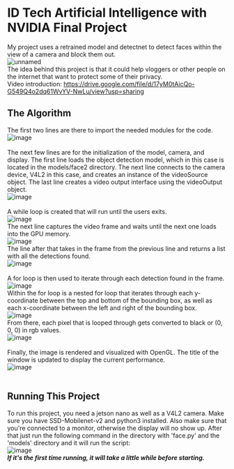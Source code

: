 # ID Tech Artificial Intelligence with NVIDIA Final Project
My project uses a retrained model and detectnet to detect faces within the view of a camera and block them out. <br />
![unnamed](https://user-images.githubusercontent.com/108949718/180885312-a1f92f94-042d-4141-80e9-acdef5307052.jpg) <br />
The idea behind this project is that it could help vloggers or other people on the internet that want to protect some of their privacy. <br />
Video introduction: https://drive.google.com/file/d/17yM0tAicQo-G549Q4o2dq61WvYV-NwLu/view?usp=sharing

## The Algorithm
The first two lines are there to import the needed modules for the code. <br />
![image](https://user-images.githubusercontent.com/108949718/180879736-c89528cf-50bb-46d5-aa38-215c10f579ea.png) <br />
<br />
The next few lines are for the initialization of the model, camera, and display. 
The first line loads the object detection model, which in this case is located in the models/face2 directory.
The next line connects to the camera device, V4L2 in this case, and creates an instance of the videoSource object.
The last line creates a video output interface using the videoOutput object. <br />
![image](https://user-images.githubusercontent.com/108949718/180879359-bcda7913-26b4-4b99-a8dd-6a04cc847a13.png) <br />
<br />
A while loop is created that will run until the users exits. <br />
![image](https://user-images.githubusercontent.com/108949718/180880517-cfd627d4-e333-4bc7-8841-313a80f41f2b.png) <br />
The next line captures the video frame and waits until the next one loads into the GPU memory. <br />
![image](https://user-images.githubusercontent.com/108949718/180880824-7157b0e2-08a1-4aaf-972d-fff0b6eb0fba.png) <br />
The line after that takes in the frame from the previous line and returns a list with all the detections found. <br />
![image](https://user-images.githubusercontent.com/108949718/180881006-03239d54-cf81-41fe-b67f-a04578112035.png) <br />
<br />
A for loop is then used to iterate through each detection found in the frame. <br />
![image](https://user-images.githubusercontent.com/108949718/180881142-9e6ab4fb-24a3-427f-b1a1-75eb82b1e649.png) <br />
Within the for loop is a nested for loop that iterates through each y-coordinate between the top and bottom of the bounding box, as well as each x-coordinate between the left and right of the bounding box. <br />
![image](https://user-images.githubusercontent.com/108949718/180881321-7675a584-5809-41ef-9df8-d1b7f977fc9d.png) <br />
From there, each pixel that is looped through gets converted to black or (0, 0, 0) in rgb values. <br />
![image](https://user-images.githubusercontent.com/108949718/180881450-df5cd389-45b6-4bde-85ea-f61f2f939b92.png) <br />
<br />
Finally, the image is rendered and visualized with OpenGL. The title of the window is updated to display the current performance. <br />
![image](https://user-images.githubusercontent.com/108949718/180881865-f3e0803a-5e1d-4f52-a442-c8c6e7a89ee3.png) <br />
<br />

## Running This Project
To run this project, you need a jetson nano as well as a V4L2 camera. Make sure you have SSD-Mobilenet-v2 and python3 installed. 
Also make sure that you're connected to a monitor, otherwise the display will no show up. 
After that just run the following command in the directory with 'face.py' and the 'models' directory and it will run the script: <br />
![image](https://user-images.githubusercontent.com/108949718/180883311-c7b5fd43-f1d6-4f05-905c-91bdcf48ac4d.png) <br />
***If it's the first time running, it will take a little while before starting.***
